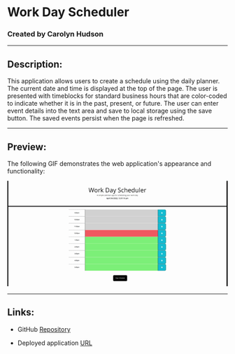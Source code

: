 # Work Day Scheduler

### Created by Carolyn Hudson

---

## Description:
This application allows users to create a schedule using the daily planner. The current date and time is displayed at the top of the page. The user is presented with timeblocks for standard business hours that are color-coded to indicate whether it is in the past, present, or future. The user can enter event details into the text area and save to local storage using the save button. The saved events persist when the page is refreshed. 

---

## Preview:
The following GIF demonstrates the web application's appearance and functionality:

![GIF of work day scheduler](./assets/work-day-scheduler.gif)

---

## Links:

* GitHub [Repository](https://github.com/cghudson/work-day-scheduler)

* Deployed application [URL](https://cghudson.github.io/work-day-scheduler/) 
